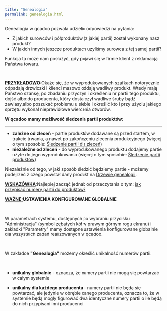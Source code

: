```yaml
---
title: "Genealogia"
permalink: genealogia.html
---
```

 Genealogia w qcadoo pozwala udzielić odpowiedzi na pytania: 

- Z jakich surowców i półproduktów (z jakiej partii) został wykonany nasz produkt?
- W jakich innych jeszcze produktach użyliśmy surowca z tej samej partii?

  

Funkcja ta może nam posłużyć, gdy pojawi się w firmie klient z reklamacją Państwa towaru.

<u><br>
        </u>

<u><b>PRZYKŁADOWO</b></u>:Okaże się, że w wyprodukowanych szafkach notorycznie odpadają drzwiczki i klienci masowo oddają wadliwy produkt. Wtedy mają Państwo szansę, po zbadaniu przyczyn i określeniu nr partii tego produktu, dojść albo:do producenta, który dostarczył wadliwe śruby bądź zawiasy,albo poszukać problemu u siebie i określić kto i przy użyciu jakiego sprzętu wykonał nieprawidłowe wiercenia otworów.

  

  

**W qcadoo mamy możliwość śledzenia partii produktów:**

* * *

- **zależne od zleceń** - partie produktów dodawane są przed startem, w trakcie trwania, a nawet po zakończeniu zlecenia produkcyjnego (więcej o tym sposobie: [Śledzenie partii dla zleceń](/sledzenie-partii-dla-zlecen))
- **niezależne od zleceń** - do wyprodukowanego produktu dodajemy partie użyte do jego wyprodukowania (więcej o tym sposobie: [Śledzenie partii produktów](/sledzenie-partii-produktow))

  

Niezależnie od tego, w jaki sposób śledzić będziemy partie - możemy podejrzeć z czego powstał dany produkt na [Drzewie genealogii](/drzewo-genealogii).

  

<u><b>WSKAZÓWKA</b></u>:Najlepiej zacząć jednak od przeczytania o tym: [jak przypisać numery partii do produktów?](/jak-dodac-numery-partii)

  

**<u style="text-decoration:underline"><b>WAŻNE</b></u><u>:</u>USTAWIENIA KONFIGUROWANE GLOBALNIE**

<br>
    

W parametrach systemu, dostępnych po wybraniu przycisku "Administracja" (symbol zębatych kół w prawym górnym rogu ekranu) i zakładki "Parametry" mamy dostępne ustawienia konfigurowane globalnie dla wszystkich zadań realizowanych w qcadoo. 

<br>
    

W zakładce <b>"Genealogia"</b> możemy określić unikalność numerów partii:

<br>
    

- <b>unikalny globalnie</b> - oznacza, że numery partii nie mogą się powtarzać w całym systemie<br>

- <b>unikalny dla każdego producenta</b> - numery partii nie będą się powtarzać, ale jedynie w obrębie danego producenta, oznacza to, że w systemie będą mogły figurować dwa identyczne numery partii o ile będą do nich przypisani inni producenci.

